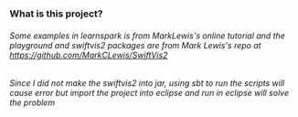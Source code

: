 ### What is this project?



###### Some examples in learnspark is from MarkLewis's online tutorial and the playground and swiftvis2 packages are from Mark Lewis's repo at https://github.com/MarkCLewis/SwiftVis2
###### Since I did not make the swiftvis2 into jar, using sbt to run the scripts will cause error but import the project into eclipse and run in eclipse will solve the problem